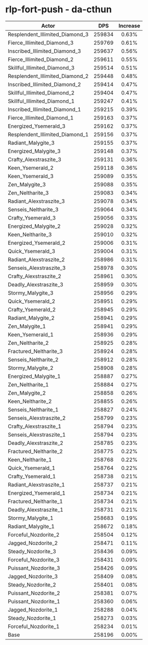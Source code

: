 # rlp-fort-push - da-cthun
| Actor | DPS | Increase |
|---|:---:|:---:|
|Resplendent_Illimited_Diamond_3|259834|0.63%|
|Fierce_Illimited_Diamond_3|259769|0.61%|
|Inscribed_Illimited_Diamond_3|259637|0.56%|
|Fierce_Illimited_Diamond_2|259611|0.55%|
|Skillful_Illimited_Diamond_3|259514|0.51%|
|Resplendent_Illimited_Diamond_2|259448|0.48%|
|Inscribed_Illimited_Diamond_2|259414|0.47%|
|Skillful_Illimited_Diamond_2|259404|0.47%|
|Skillful_Illimited_Diamond_1|259247|0.41%|
|Inscribed_Illimited_Diamond_1|259215|0.39%|
|Fierce_Illimited_Diamond_1|259163|0.37%|
|Energized_Ysemerald_3|259162|0.37%|
|Resplendent_Illimited_Diamond_1|259156|0.37%|
|Radiant_Malygite_3|259155|0.37%|
|Energized_Malygite_3|259148|0.37%|
|Crafty_Alexstraszite_3|259131|0.36%|
|Keen_Ysemerald_2|259118|0.36%|
|Keen_Ysemerald_3|259089|0.35%|
|Zen_Malygite_3|259088|0.35%|
|Zen_Neltharite_3|259083|0.34%|
|Radiant_Alexstraszite_3|259078|0.34%|
|Senseis_Neltharite_3|259064|0.34%|
|Crafty_Ysemerald_3|259056|0.33%|
|Energized_Malygite_2|259028|0.32%|
|Keen_Neltharite_3|259010|0.32%|
|Energized_Ysemerald_2|259006|0.31%|
|Quick_Ysemerald_3|259004|0.31%|
|Radiant_Alexstraszite_2|258986|0.31%|
|Senseis_Alexstraszite_3|258978|0.30%|
|Crafty_Alexstraszite_2|258961|0.30%|
|Deadly_Alexstraszite_3|258959|0.30%|
|Stormy_Malygite_3|258956|0.29%|
|Quick_Ysemerald_2|258951|0.29%|
|Crafty_Ysemerald_2|258945|0.29%|
|Radiant_Malygite_2|258941|0.29%|
|Zen_Malygite_1|258941|0.29%|
|Keen_Ysemerald_1|258936|0.29%|
|Zen_Neltharite_2|258925|0.28%|
|Fractured_Neltharite_3|258924|0.28%|
|Senseis_Neltharite_2|258912|0.28%|
|Stormy_Malygite_2|258908|0.28%|
|Energized_Malygite_1|258887|0.27%|
|Zen_Neltharite_1|258884|0.27%|
|Zen_Malygite_2|258858|0.26%|
|Keen_Neltharite_2|258855|0.26%|
|Senseis_Neltharite_1|258827|0.24%|
|Senseis_Alexstraszite_2|258799|0.23%|
|Crafty_Alexstraszite_1|258794|0.23%|
|Senseis_Alexstraszite_1|258794|0.23%|
|Deadly_Alexstraszite_2|258785|0.23%|
|Fractured_Neltharite_2|258775|0.22%|
|Keen_Neltharite_1|258768|0.22%|
|Quick_Ysemerald_1|258764|0.22%|
|Crafty_Ysemerald_1|258738|0.21%|
|Radiant_Alexstraszite_1|258737|0.21%|
|Energized_Ysemerald_1|258734|0.21%|
|Fractured_Neltharite_1|258734|0.21%|
|Deadly_Alexstraszite_1|258731|0.21%|
|Stormy_Malygite_1|258683|0.19%|
|Radiant_Malygite_1|258672|0.18%|
|Forceful_Nozdorite_2|258504|0.12%|
|Jagged_Nozdorite_2|258471|0.11%|
|Steady_Nozdorite_3|258436|0.09%|
|Forceful_Nozdorite_3|258431|0.09%|
|Puissant_Nozdorite_3|258426|0.09%|
|Jagged_Nozdorite_3|258409|0.08%|
|Steady_Nozdorite_2|258401|0.08%|
|Puissant_Nozdorite_2|258381|0.07%|
|Puissant_Nozdorite_1|258360|0.06%|
|Jagged_Nozdorite_1|258288|0.04%|
|Steady_Nozdorite_1|258273|0.03%|
|Forceful_Nozdorite_1|258234|0.01%|
|Base|258196|0.00%|
